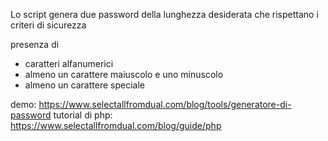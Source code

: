 Lo script genera due password della lunghezza desiderata che rispettano i criteri di sicurezza

presenza di
- caratteri alfanumerici
- almeno un carattere maiuscolo e uno minuscolo
- almeno un carattere speciale

demo: https://www.selectallfromdual.com/blog/tools/generatore-di-password
tutorial di php: https://www.selectallfromdual.com/blog/guide/php
